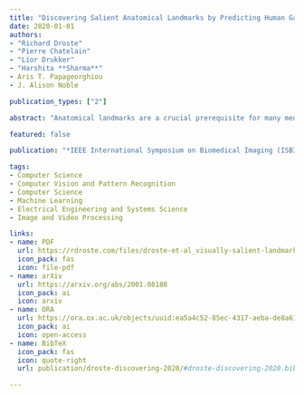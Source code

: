 ```yaml
---
title: "Discovering Salient Anatomical Landmarks by Predicting Human Gaze"
date: 2020-01-01
authors:
- "Richard Droste"
- "Pierre Chatelain"
- "Lior Drukker"
- "Harshita **Sharma**"
- Aris T. Papageorghiou 
- J. Alison Noble

publication_types: ["2"]

abstract: "Anatomical landmarks are a crucial prerequisite for many medical imaging tasks. Usually, the set of landmarks for a given task is predefined by experts. The landmark locations for a given image are then annotated manually or via machine learning methods trained on manual annotations. In this paper, in contrast, we present a method to automatically discover and localize anatomical landmarks in medical images. Specifically, we consider landmarks that attract the visual attention of humans, which we term visually salient landmarks. We illustrate the method for fetal neurosonographic images. First, full-length clinical fetal ultrasound scans are recorded with live sonographer gaze-tracking. Next, a convolutional neural network (CNN) is trained to predict the gaze point distribution (saliency map) of the sonographers on scan video frames. The CNN is then used to predict saliency maps of unseen fetal neurosonographic images, and the landmarks are extracted as the local maxima of these saliency maps. Finally, the landmarks are matched across images by clustering the landmark CNN features. We show that the discovered landmarks can be used within affine image registration, with average landmark alignment errors between 4.1% and 10.9% of the fetal head long axis length."

featured: false

publication: "*IEEE International Symposium on Biomedical Imaging (ISBI) 2020*"

tags:
- Computer Science 
- Computer Vision and Pattern Recognition
- Computer Science 
- Machine Learning
- Electrical Engineering and Systems Science 
- Image and Video Processing

links:
- name: PDF
  url: https://rdroste.com/files/droste-et-al_visually-salient-landmarks_ISBI-2020.pdf
  icon_pack: fas
  icon: file-pdf
- name: arXiv
  url: https://arxiv.org/abs/2001.08188
  icon_pack: ai
  icon: arxiv
- name: ORA
  url: https://ora.ox.ac.uk/objects/uuid:ea5a4c52-85ec-4317-aeba-de8a61953722
  icon_pack: ai
  icon: open-access
- name: BibTeX
  icon_pack: fas
  icon: quote-right
  url: publication/droste-discovering-2020/#droste-discovering-2020.bib

---
```


